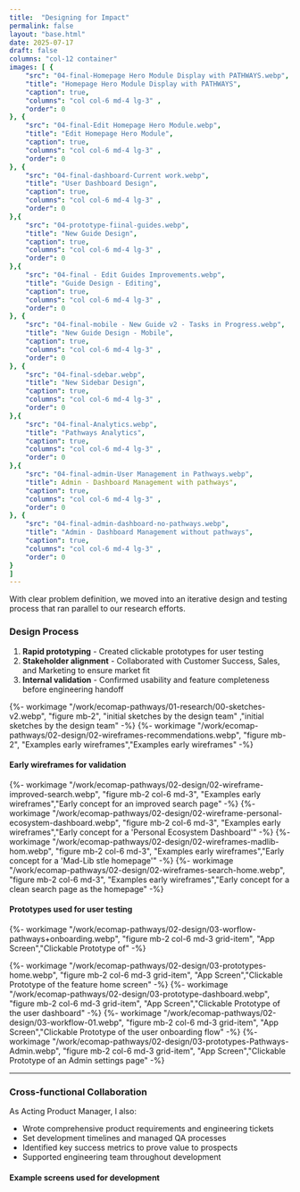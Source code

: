 ```yaml
---
title:  "Designing for Impact"
permalink: false
layout: "base.html"
date: 2025-07-17
draft: false
columns: "col-12 container"
images: [ {
    "src": "04-final-Homepage Hero Module Display with PATHWAYS.webp",
    "title": "Homepage Hero Module Display with PATHWAYS",
    "caption": true,
    "columns": "col col-6 md-4 lg-3" ,
    "order": 0
}, {
    "src": "04-final-Edit Homepage Hero Module.webp",
    "title": "Edit Homepage Hero Module",
    "caption": true,
    "columns": "col col-6 md-4 lg-3" ,
    "order": 0
}, {
    "src": "04-final-dashboard-Current work.webp",
    "title": "User Dashboard Design",
    "caption": true,
    "columns": "col col-6 md-4 lg-3" ,
    "order": 0
},{
    "src": "04-prototype-fiinal-guides.webp",
    "title": "New Guide Design",
    "caption": true,
    "columns": "col col-6 md-4 lg-3" ,
    "order": 0
},{
    "src": "04-final - Edit Guides Improvements.webp",
    "title": "Guide Design - Editing",
    "caption": true,
    "columns": "col col-6 md-4 lg-3" ,
    "order": 0
}, {
    "src": "04-final-mobile - New Guide v2 - Tasks in Progress.webp",
    "title": "New Guide Design - Mobile",
    "caption": true,
    "columns": "col col-6 md-4 lg-3" ,
    "order": 0
}, {
    "src": "04-final-sdebar.webp",
    "title": "New Sidebar Design",
    "caption": true,
    "columns": "col col-6 md-4 lg-3" ,
    "order": 0
},{
    "src": "04-final-Analytics.webp",
    "title": "Pathways Analytics",
    "caption": true,
    "columns": "col col-6 md-4 lg-3" ,
    "order": 0
},{
    "src": "04-final-admin-User Management in Pathways.webp",
    "title": Admin - Dashboard Management with pathways",
    "caption": true,
    "columns": "col col-6 md-4 lg-3" ,
    "order": 0
}, {
    "src": "04-final-admin-dashboard-no-pathways.webp",
    "title": "Admin - Dashboard Management without pathways",
    "caption": true,
    "columns": "col col-6 md-4 lg-3" ,
    "order": 0
}
]
---
```

<div class="col col-12 sm-7 lg-8"> 

With clear problem definition, we moved into an iterative design and testing process that ran parallel to our research efforts.

### Design Process

1. **Rapid prototyping** - Created clickable prototypes for user testing
2. **Stakeholder alignment** - Collaborated with Customer Success, Sales, and Marketing to ensure market fit
3. **Internal validation** - Confirmed usability and feature completeness before engineering handoff

</div> 
<div class="col col-12 sm-5 lg-4"> 
{%- workimage "/work/ecomap-pathways/01-research/00-sketches-v2.webp", "figure  mb-2", "initial sketches by the design team"  ,"initial sketches by the design team"  -%}
{%- workimage "/work/ecomap-pathways/02-design/02-wireframes-recommendations.webp", "figure  mb-2", "Examples early wireframes","Examples early wireframes"  -%}

</div> 


<div class="container">

<h4 class="col-12"> Early wireframes for validation</h4>

{%- workimage "/work/ecomap-pathways/02-design/02-wireframe-improved-search.webp", "figure  mb-2 col-6 md-3", "Examples early wireframes","Early concept for an improved search page"  -%}
{%- workimage "/work/ecomap-pathways/02-design/02-wireframe-personal-ecosystem-dashboard.webp", "figure  mb-2 col-6 md-3", "Examples early wireframes","Early concept for a 'Personal Ecosystem Dashboard'"  -%}
{%- workimage "/work/ecomap-pathways/02-design/02-wireframes-madlib-hom.webp", "figure  mb-2 col-6 md-3", "Examples early wireframes","Early concept for a 'Mad-Lib stle homepage'"  -%}
{%- workimage "/work/ecomap-pathways/02-design/02-wireframes-search-home.webp", "figure  mb-2 col-6 md-3", "Examples early wireframes","Early concept for a clean search page as the homepage"  -%}
</div>
<div class="container">
<h4 class="col-12"> Prototypes used for user testing</h4>
<div class="grid container lg gap-1">
<div class="spinner"></div>
{%- workimage "/work/ecomap-pathways/02-design/03-worflow-pathways+onboarding.webp", "figure  mb-2 col-6 md-3 grid-item", "App Screen","Clickable Prototype of"  -%}

{%- workimage "/work/ecomap-pathways/02-design/03-prototypes-home.webp", "figure  mb-2 col-6 md-3 grid-item", "App Screen","Clickable Prototype of the feature home screen"  -%}
{%- workimage "/work/ecomap-pathways/02-design/03-prototype-dashboard.webp", "figure  mb-2 col-6 md-3 grid-item", "App Screen","Clickable Prototype of the user dashboard"  -%}
{%- workimage "/work/ecomap-pathways/02-design/03-workflow-01.webp", "figure  mb-2 col-6 md-3 grid-item", "App Screen","Clickable Prototype of the user onboarding flow"  -%}
{%- workimage "/work/ecomap-pathways/02-design/03-prototypes-Pathways-Admin.webp", "figure  mb-2 col-6 md-3 grid-item", "App Screen","Clickable Prototype of an Admin settings page"  -%}

</div>
<hr class="col-12">
<div class="col col-12 sm-5 lg-4"> 



</div> 
<div class="col col-12 sm-7 lg-8"> 

### Cross-functional Collaboration

As Acting Product Manager, I also:

- Wrote comprehensive product requirements and engineering tickets
- Set development timelines and managed QA processes
- Identified key success metrics to prove value to prospects
- Supported engineering team throughout development

</div> 
<h4 class="col-12"> Example screens used for development</h4>
